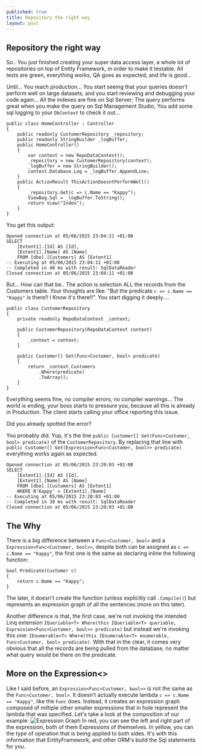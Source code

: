 ```yaml
---
published: true
title: Repository the right way
layout: post
---
```




## Repository the right way

So.. You just finished creating your super data access layer, a whole lot of repositories on top of Entity Framework, in order to make it testable. 
All tests are green, everything works, QA goes as expected, and life is good... 

Until... You reach production... You start seeing that your queries doesn't perform well on large datasets, and you start reviewing and debugging your code again... 
All the indexes are fine on Sql Server;
The query performs great when you make the query on Sql Management Studio;
You add some sql logging to your `DbContext` to check it out...

    public class HomeController : Controller
    {
        public readonly CustomerRepository _repository;
        public readonly StringBuilder _logBuffer;
        public HomeController()
        {
            var context = new RepoDataContext();
            _repository = new CustomerRepository(context);
            _logBuffer = new StringBuilder();
            context.Database.Log = _logBuffer.AppendLine;
        }
        public ActionResult ThisActionDoesntPerformWell()
        {
            _repository.Get(c => c.Name == "Kappy");
            ViewBag.Sql = _logBuffer.ToString();
            return View("Index");
        }
    }

You get this output:

    Opened connection at 05/06/2015 23:04:11 +01:00
    SELECT 
        [Extent1].[Id] AS [Id], 
        [Extent1].[Name] AS [Name]
        FROM [dbo].[Customers] AS [Extent1]
    -- Executing at 05/06/2015 23:04:11 +01:00
    -- Completed in 48 ms with result: SqlDataReader
    Closed connection at 05/06/2015 23:04:11 +01:00

But... How can that be.. The action is selection ALL the records from the Customers table. Your thoughts are like: "But the predicate `c => c.Name == "Kappy"` is there!! I Know it's there!!". You start digging it deeply....

    public class CustomerRepository
    {
        private readonly RepoDataContext _context;

        public CustomerRepository(RepoDataContext context)
        {
            _context = context;
        }

        public Customer[] Get(Func<Customer, bool> predicate)
        {
            return _context.Customers
                .Where(predicate)
                .ToArray();
        }
    }

Everything seems fine, no compiler errors, no compiler warnings... The world is ending, your boss starts to pressure you, because all this is already in Production. The client starts calling your office reporting this issue. 

Did you already spotted the error?

You probably did. 
Yup, it's the line `public Customer[] Get(Func<Customer, bool> predicate)` of the `CustomerRepository`.
By replacing that line with `public Customer[] Get(Expression<Func<Customer, bool>> predicate)` everything works again as expected.

    Opened connection at 05/06/2015 23:20:03 +01:00
    SELECT 
        [Extent1].[Id] AS [Id], 
        [Extent1].[Name] AS [Name]
        FROM [dbo].[Customers] AS [Extent1]
        WHERE N'Kappy' = [Extent1].[Name]
    -- Executing at 05/06/2015 23:20:03 +01:00
    -- Completed in 30 ms with result: SqlDataReader
    Closed connection at 05/06/2015 23:20:03 +01:00
    
    
## The Why

There is a big difference between a `Func<Customer, bool>` and a `Expression<Func<Customer, bool>>`, despite both can be assigned as `c => c.Name == "Kappy"`, the first one is the same as declaring inline the following function:

    bool Predicate(Customer c)
    {
        return c.Name == "Kappy";
    }

The later, it doesn't create the function (unless explicitly call `.Compile()`) but represents an expression graph of all the sentences (more on this later).

Another difference is that, the first case, we're not invoking the intended Linq extension `IQueriable<T> Where(this IQueriable<T> queriable, Expression<Func<Customer, bool>> predicate)` but instead we're invoking this one:
`IEnumerable<T> Where(this IEnumerable<T> enumerable, Func<Customer, bool> predicate)`.
With that in the clear, it comes very obvious that all the records are being pulled from the database, no matter what query would be there on the predicate.

## More on the Expression<>

Like I said before, an `Expression<Func<Customer, bool>>` is not the same as the `Func<Customer, bool>`. It doesn't actually execute lambda `c => c.Name == "Kappy"`, like the `Func` does.
Instead, it creates an expression graph composed of miltiple other smaller expressions that in hole represent the lambda that was specified.
Let's take a look at the composition of our example:
![Expression Graph](http://www.kspace.pt/images/blog/Expression_zpsqmgbwrno.png)
In red, you can see the left and right part of the expression, both of them Expressions of themselves.
In yellow, you can the type of operation that is being applied to both sides. 
It's with this information that EntityFramework, and other ORM's build the Sql statements for you.
